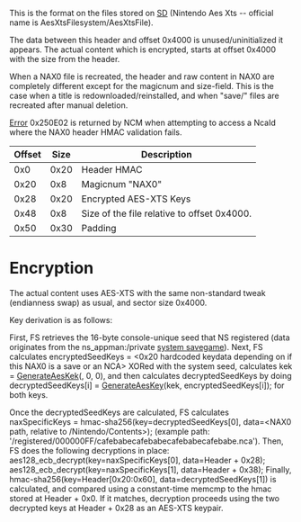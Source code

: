 This is the format on the files stored on
[SD](SD%20Filesystem.md "wikilink") (Nintendo Aes Xts -- official name
is AesXtsFilesystem/AesXtsFile).

The data between this header and offset 0x4000 is unused/uninitialized
it appears. The actual content which is encrypted, starts at offset
0x4000 with the size from the header.

When a NAX0 file is recreated, the header and raw content in NAX0 are
completely different except for the magicnum and size-field. This is the
case when a title is redownloaded/reinstalled, and when "save/" files
are recreated after manual deletion.

[Error](Error%20codes.md "wikilink") 0x250E02 is returned by NCM when
attempting to access a NcaId where the NAX0 header HMAC validation
fails.

| Offset | Size | Description                                 |
| ------ | ---- | ------------------------------------------- |
| 0x0    | 0x20 | Header HMAC                                 |
| 0x20   | 0x8  | Magicnum "NAX0"                             |
| 0x28   | 0x20 | Encrypted AES-XTS Keys                      |
| 0x48   | 0x8  | Size of the file relative to offset 0x4000. |
| 0x50   | 0x30 | Padding                                     |

# Encryption

The actual content uses AES-XTS with the same non-standard tweak
(endianness swap) as usual, and sector size 0x4000.

Key derivation is as follows:

First, FS retrieves the 16-byte console-unique seed that NS registered
(data originates from the ns\_appman:/private [system
savegame](Flash%20Filesystem#System%20Savegames.md##System_Savegames "wikilink")).
Next, FS calculates encryptedSeedKeys = \<0x20 hardcoded keydata
depending on if this NAX0 is a save or an NCA\> XORed with the system
seed, calculates kek =
[GenerateAesKek](SPL%20services#GenerateAesKek.md##GenerateAesKek "wikilink")(<hardcoded keydata>,
0, 0), and then calculates decryptedSeedKeys by doing
decryptedSeedKeys\[i\] =
[GenerateAesKey](SPL%20services#GenerateAesKey.md##GenerateAesKey "wikilink")(kek,
encryptedSeedKeys\[i\]); for both keys.

Once the decryptedSeedKeys are calculated, FS calculates naxSpecificKeys
= hmac-sha256(key=decryptedSeedKeys\[0\], data=\<NAX0 path, relative to
/Nintendo/Contents\>); (example path:
'/registered/000000FF/cafebabecafebabecafebabecafebabe.nca'). Then, FS
does the following decryptions in place:
aes128\_ecb\_decrypt(key=naxSpecificKeys\[0\], data=Header + 0x28);
aes128\_ecb\_decrypt(key=naxSpecificKeys\[1\], data=Header + 0x38);
Finally, hmac-sha256(key=Header\[0x20:0x60\],
data=decryptedSeedKeys\[1\]) is calculated, and compared using a
constant-time memcmp to the hmac stored at Header + 0x0. If it matches,
decryption proceeds using the two decrypted keys at Header + 0x28 as an
AES-XTS keypair.
